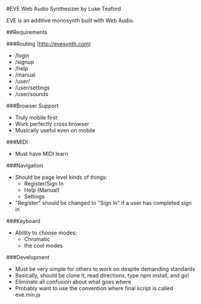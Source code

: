 #EVE
Web Audio Synthesizer by Luke Teaford

EVE is an additive monosynth built with Web Audio.

##Requirements

###Routing (http://evesynth.com)
* /login
* /signup
* /help
* /manual
* /user/
* /user/settings
* /user/sounds

###Browser Support
* Truly mobile first
* Work perfectly cross browser
* Musically useful even on mobile

###MIDI
* Must have MIDI learn

###Navigation
* Should be page level kinds of things:
  * Register/Sign In
  * Help (Manual)
  * Settings
* "Register" should be changed to "Sign In" if a user has completed sign in

###Keyboard
* Ability to choose modes:
  * Chromatic
  * the cool modes

###Development
* Must be very simple for others to work on despite demanding standards
* Basically, should be clone it, read directions, type npm install, and go!
* Eliminate all confusion about what goes where
* Probably want to use the convention where final script is called eve.min.js
